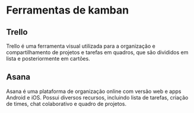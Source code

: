 # Ferramentas de kamban

## Trello

Trello é uma ferramenta visual utilizada para a organização e compartilhamento de projetos e tarefas em quadros, que são divididos em lista e posteriormente em cartões.

## Asana

Asana é uma plataforma de organização online com versão web e apps Android e iOS. Possui diversos recursos, incluindo lista de tarefas, criação de times, chat colaborativo e quadro de projetos.